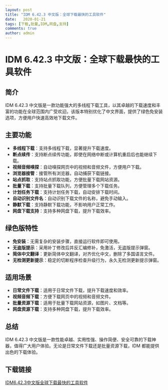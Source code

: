 ```yaml
---
layout: post
title: "IDM 6.42.3 中文版：全球下载最快的工具软件"
date:   2020-01-21
tags: [下载,批量,IDM,网盘,支持]
comments: true
author: admin
---
```

# IDM 6.42.3 中文版：全球下载最快的工具软件

## 简介

IDM 6.42.3 中文版是一款功能强大的多线程下载工具，以其卓越的下载速度和丰富的功能在全球范围内广受欢迎。该版本特别优化了中文界面，提供了绿色免安装选项，方便用户快速高效地下载文件。

## 主要功能

- **多线程下载**：支持多线程下载，显著提升下载速度。
- **断点续传**：支持断点续传功能，即使在网络中断或计算机重启后也能继续下载。
- **视频音频嗅探**：自动嗅探网页中的视频和音频文件，方便用户下载。
- **浏览器接管**：接管所有浏览器，自动捕获下载链接。
- **站点抓取**：支持站点抓取功能，方便批量下载网站资源。
- **批量下载**：支持批量下载队列，方便管理多个下载任务。
- **计划任务下载**：支持计划任务下载，自动安排下载时间。
- **自动识别文件名**：自动识别下载文件的名称，避免手动输入。
- **静默下载**：支持静默下载功能，不影响用户正常工作。
- **网盘下载支持**：支持多种网盘下载，提升下载效率。

## 绿色版特性

- **免安装**：无需复杂的安装步骤，直接运行软件即可使用。
- **无盗版提示**：采用补丁修改后并反汇编修补，免激活，无盗版提示弹窗。
- **简体中文翻译**：更新简体中文翻译，对齐优化中文，删除了多国语言文件。
- **无检测更新提示**：稳定的切断程序检查升级行为，永久无检测更新提示弹窗。

## 适用场景

- **日常文件下载**：适用于日常文件下载，提升下载速度和效率。
- **视频音频下载**：方便下载网页中的视频和音频文件。
- **批量资源下载**：适用于批量下载网站资源，如图片、文档等。
- **网盘资源下载**：支持多种网盘下载，提升下载效率。

## 总结

IDM 6.42.3 中文版是一款性能卓越、实用性强、操作简便、安全可靠的下载神器，值得广大用户体验。无论是日常文件下载还是批量资源下载，IDM 都能提供出色的下载体验。

## 下载链接

[IDM6.42.3中文版全球下载最快的工具软件](https://pan.quark.cn/s/fd1342f532a1)